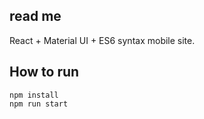 ## read me
React + Material UI + ES6 syntax mobile site.

## How to run

```
npm install
npm run start
```
